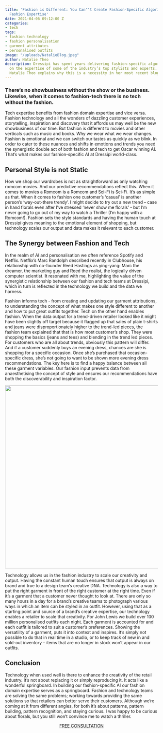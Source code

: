 ```yaml
---
title: 'Fashion is Different: You Can''t Create Fashion-Specific Algorithms Without
  Fashion Expertise'
date: 2021-04-06 09:12:00 Z
categories:
- tech
tags:
- fashion technology
- fashion personalisation
- garment attributes
- personalised outfits
image: "/uploads/NatalieBlog.jpeg"
author: Natalie Theo
description: Dressipi has spent years delivering fashion-specific algorithms, drawing
  on the expertise of some of the industry’s top stylists and experts. Style Director,
  Natalie Theo explains why this is a necessity in her most recent blog post.
---
```


### There’s no showbusiness without the show or the business. Likewise, when it comes to fashion-tech there is no tech without the fashion. 

Tech expertise benefits from fashion domain expertise and vice versa. Fashion technology and all the wonders of dazzling customer experiences, storytelling, inspiration and discovery that it affords us may well be the new showbusiness of our time. But fashion is different to movies and other verticals such as music and books. Why we wear what we wear changes. Fashion is emotional and we can switch our tastes as quickly as we blink. In order to cater to these nuances and shifts in emotions and trends you need the synergistic double act of both fashion and tech to get Oscar winning AI. That’s what makes our fashion-specific AI at Dressipi world-class.

## Personal Style is not Static

How we shop our wardrobes is not as straightforward as only watching romcom movies. And our predictive recommendations reflect this. When it comes to movies a Romcom is a Romcom and Sci-Fi is Sci-Fi. It’s as simple as that. When it comes to fashion one customer’s ‘casual’ is another person’s ‘way-out-there trendy’. I might decide to try out a new trend – case in hand florals even after I’ve stressed ‘never show me florals’ -  but I’m never going to go out of my way to watch a Thriller (I’m happy with a Romcom!). Fashion sets the style standards and having the human touch at Dressipi gives meaning to the emotional element of shopping, but technology scales our output and data makes it relevant to each customer.

## The Synergy between Fashion and Tech

In the realm of AI and personalisation we often reference Spotify and Netflix. Netflix’s Marc Randolph described recently in Clubhouse, his relationship with co-founder Reed Hastings as ying-yang: Marc the dreamer, the marketing guy and Reed the realist, the logically driven computer scientist. It resonated with me, highlighting the value of the synergistic relationship between our fashion and tech teams at Dressipi, which in turn is reflected in the technology we build and the data we harness.

Fashion informs tech - from creating and updating our garment attributions, to understanding the concept of what makes one style different to another and how to put great outfits together. Tech on the other hand enables fashion. When the data output for a trend-driven retailer looked like it might have been slightly off target because it flagged up that sales of plain t-shirts and jeans were disproportionately higher to the trend-led pieces, the fashion team explained that that is how most customer’s shop. They were shopping the basics (jeans and tees) and blending in the trend led pieces. For customers who are all about trends, obviously this pattern will differ. And if a customer suddenly buys an evening dress, chances are she is shopping for a specific occasion. Once she’s purchased that occasion-specific dress, she’s not going to want to be shown more evening dress recommendations. The key here is to find a happy balance between all these garment variables. Our fashion input prevents data from anaesthetising the concept of style and ensures our recommendations have both the discoverability and inspiration factor.

<p style="text-align:center"><img style="margin-left: 0px; width: 600px;" src ="/uploads/NatalieWFD2.JPG"/></p>

Technology allows us in the fashion industry to scale our creativity and output. Having the constant human touch ensures that output is always on brand and true to a design team’s creative DNA. Technology is also a way to put the right garment in front of the right customer at the right time. Even if it’s a garment that a customer never thought to look at. There are only so many hours in a day for a brand’s creative teams to photograph various ways in which an item can be styled in an outfit. However, using that as a starting point and source of a brand’s creative expertise, our technology enables a retailer to scale that creativity. For John Lewis we build over 100 million personalised outfits each night. Each garment is accounted for and each outfit is tailored to suit a customer’s preferences. Showing the versatility of a garment, puts it into context and inspires. It’s simply not possible to do that in real time in a studio, or to keep track of new in and sold-out inventory – items that are no longer in stock won’t appear in our outfits.

## Conclusion

Technology when used well is there to enhance the creativity of the retail industry. It’s not about replacing it or simply reproducing it. It acts like a wonderful springboard. In building our fashion-specific AI our fashion domain expertise serves as a springboard. Fashion and technology teams are solving the same problems; working towards providing the same solutions so that retailers can better serve their customers. Although we’re coming at it from different angles, for both it’s about patterns, pattern building, pattern recognition, and staying curious. I was happy to be curious about florals, but you still won’t convince me to watch a thriller.

<p style="text-align:center"><a href="/contact/" class="button button-primary">FREE CONSULTATION</a></p>